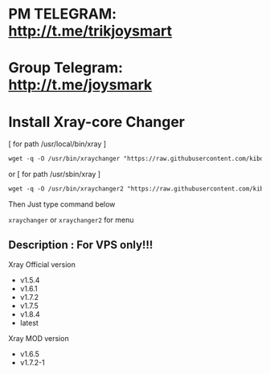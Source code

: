 # PM TELEGRAM: http://t.me/trikjoysmart

# Group Telegram: http://t.me/joysmark

# Install Xray-core Changer
[ for path /usr/local/bin/xray ]
 ```html
wget -q -O /usr/bin/xraychanger "https://raw.githubusercontent.com/kibosakir/Xcore-custompath/main/xraychanger.sh" && chmod +x /usr/bin/xraychanger && xraychanger
  ```
or [ for path /usr/sbin/xray ]
 ```html
wget -q -O /usr/bin/xraychanger2 "https://raw.githubusercontent.com/kibosakir/Xcore-custompath/main/xraychanger2.sh" && chmod +x /usr/bin/xraychanger2 && xraychanger2
  ```
Then Just type command below

`xraychanger` or `xraychanger2` for menu


## Description : For VPS only!!!

 Xray Official version
- v1.5.4
- v1.6.1
- v1.7.2
- v1.7.5
- v1.8.4
- latest

Xray MOD version
- v1.6.5
- v1.7.2-1
